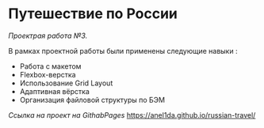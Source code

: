 # Путешествие по России #
*Проектрая работа №3.*

В рамках проектной работы были применены следующие навыки : 
 * Работа с макетом
 * Flexbox-верстка
 * Использование Grid Layout
 * Адаптивная вёрстка
 * Организация файловой структуры по БЭМ

*Ссылка на проект на GithabPages*
https://anel1da.github.io/russian-travel/